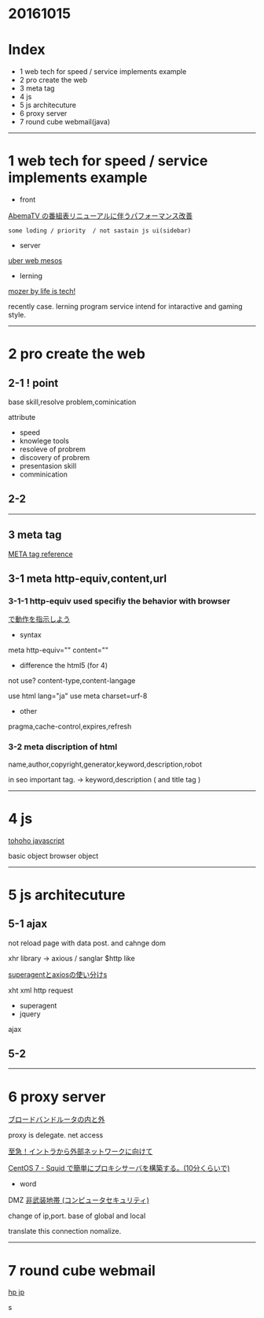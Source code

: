 # 20161015

# Index
- 1 web tech for speed / service implements example
- 2 pro create the web
- 3 meta tag
- 4 js
- 5 js architecuture
- 6 proxy server
- 7 round cube webmail(java)

----------------------------
# 1 web tech for speed / service implements example

- front

[AbemaTV の番組表リニューアルに伴うパフォーマンス改善](http://qiita.com/keyi8773/items/f435f062afa7c5dc8e13)

	some loding / priority  / not sastain js ui(sidebar)

- server

[uber web mesos](http://highscalability.com/blog/2016/9/28/how-uber-manages-a-million-writes-per-second-using-mesos-and.html)



- lerning

[mozer by life is tech!](https://mozer.io/)

recently case. lerning program service intend for intaractive and gaming style.



----------------------------
# 2 pro create the web

## 2-1 ! point

base skill,resolve problem,cominication

attribute

- speed
- knowlege tools
- resoleve of probrem
- discovery of probrem
- presentasion skill
- comminication

## 2-2




----------------------------
## 3 meta tag

[META tag reference](http://www5.plala.or.jp/vaio0630/hp/metatag.htm)




## 3-1 meta http-equiv,content,url

### 3-1-1 http-equiv used specifiy the behavior with browser

[<meta http-equiv=" " content=" ">で動作を指示しよう](http://honttoni.blog74.fc2.com/blog-entry-129.html)


- syntax

meta http-equiv="" content=""

- difference the html5 (for 4)

not use? content-type,content-langage

use html lang="ja"
use meta charset=urf-8

- other

pragma,cache-control,expires,refresh


### 3-2 meta discription of html

name,author,copyright,generator,keyword,description,robot

in seo important tag. -> keyword,description ( and title tag )


--------------------------------
# 4 js

[tohoho javascript](http://www.tohoho-web.com/js/)

basic
object
browser object


-----
# 5 js architecuture



## 5-1 ajax

not reload page with data post.
and cahnge dom 

xhr library -> axious / sanglar $http like 

[superagentとaxiosの使い分けs](http://qiita.com/nekobato/items/0cd3ed1742310f74653c)

xht xml http request

- superagent
- jquery

ajax

## 5-2 


---------
# 6 proxy server

[ブロードバンドルータの内と外](http://www.atmarkit.co.jp/ait/articles/0107/06/news001.html)



proxy is delegate. net access

[至急！イントラから外部ネットワークに向けて](http://detail.chiebukuro.yahoo.co.jp/qa/question_detail/q1216026867)


[CentOS 7 - Squid で簡単にプロキシサーバを構築する。(10分くらいで)](http://centos.sabakan.red/entry/2015/06/26/073000)


- word

DMZ
[非武装地帯 (コンピュータセキュリティ)](https://ja.wikipedia.org/wiki/%E9%9D%9E%E6%AD%A6%E8%A3%85%E5%9C%B0%E5%B8%AF_(%E3%82%B3%E3%83%B3%E3%83%94%E3%83%A5%E3%83%BC%E3%82%BF%E3%82%BB%E3%82%AD%E3%83%A5%E3%83%AA%E3%83%86%E3%82%A3))


change of ip,port.
base of global and local

translate this connection nomalize.

---------------------

# 7 round cube webmail

[hp jp](http://www.sera.desuyo.net/roundcube/)

s
